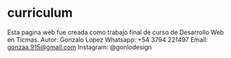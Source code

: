 # curriculum
Esta pagina web fue creada como trabajo final de curso de Desarrollo Web en Ticmas.
Autor: Gonzalo Lopez
Whatsapp: +54 3794 221497
Email: gonzaa.915@gmail.com
Instagram: @gonlodesign
